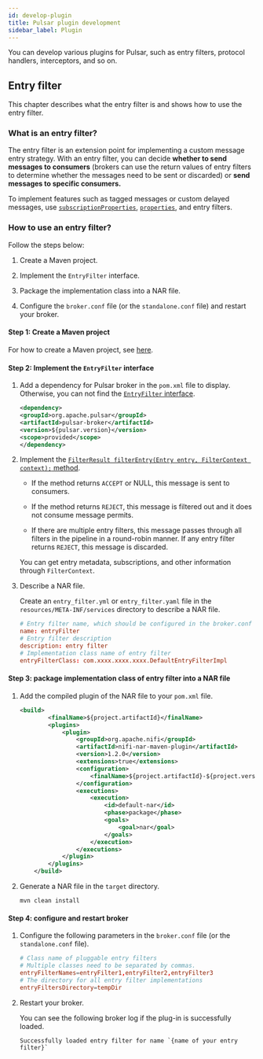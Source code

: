 ```yaml
---
id: develop-plugin
title: Pulsar plugin development
sidebar_label: Plugin
---
```


You can develop various plugins for Pulsar, such as entry filters, protocol handlers, interceptors, and so on.

## Entry filter

This chapter describes what the entry filter is and shows how to use the entry filter.

### What is an entry filter?

The entry filter is an extension point for implementing a custom message entry strategy. With an entry filter, you can decide **whether to send messages to consumers** (brokers can use the return values of entry filters to determine whether the messages need to be sent or discarded) or **send messages to specific consumers.** 

To implement features such as tagged messages or custom delayed messages, use [`subscriptionProperties`](https://github.com/apache/pulsar/blob/ec0a44058d249a7510bb3d05685b2ee5e0874eb6/pulsar-client-api/src/main/java/org/apache/pulsar/client/api/ConsumerBuilder.java?_pjax=%23js-repo-pjax-container%2C%20div%5Bitemtype%3D%22http%3A%2F%2Fschema.org%2FSoftwareSourceCode%22%5D%20main%2C%20%5Bdata-pjax-container%5D#L174), [`​​properties`](https://github.com/apache/pulsar/blob/ec0a44058d249a7510bb3d05685b2ee5e0874eb6/pulsar-client-api/src/main/java/org/apache/pulsar/client/api/ConsumerBuilder.java?_pjax=%23js-repo-pjax-container%2C%20div%5Bitemtype%3D%22http%3A%2F%2Fschema.org%2FSoftwareSourceCode%22%5D%20main%2C%20%5Bdata-pjax-container%5D#L533), and entry filters.

### How to use an entry filter?

Follow the steps below:

1. Create a Maven project.
   
2. Implement the `EntryFilter` interface.
   
3. Package the implementation class into a NAR file.

4. Configure the `broker.conf` file (or the `standalone.conf` file) and restart your broker.

#### Step 1: Create a Maven project

For how to create a Maven project, see [here](https://maven.apache.org/guides/getting-started/maven-in-five-minutes.html).

#### Step 2: Implement the `EntryFilter` interface

1. Add a dependency for Pulsar broker in the `pom.xml` file to display. Otherwise, you can not find the [`EntryFilter` interface](https://github.com/apache/pulsar/blob/master/pulsar-broker/src/main/java/org/apache/pulsar/broker/service/plugin/EntryFilter.java).

    ```xml
    <dependency>
    <groupId>org.apache.pulsar</groupId>
    <artifactId>pulsar-broker</artifactId>
    <version>${pulsar.version}</version>
    <scope>provided</scope>
    </dependency>
    ```

2. Implement the [`FilterResult filterEntry(Entry entry, FilterContext context);` method](https://github.com/apache/pulsar/blob/2adb6661d5b82c5705ee00ce3ebc9941c99635d5/pulsar-broker/src/main/java/org/apache/pulsar/broker/service/plugin/EntryFilter.java#L34).

   - If the method returns `ACCEPT` or NULL, this message is sent to consumers.

   - If the method returns `REJECT`, this message is filtered out and it does not consume message permits. 

   - If there are multiple entry filters, this message passes through all filters in the pipeline in a round-robin manner. If any entry filter returns `REJECT`, this message is discarded.

    You can get entry metadata, subscriptions, and other information through `FilterContext`.

3. Describe a NAR file.

    Create an `entry_filter.yml` or `entry_filter.yaml` file in the `resources/META-INF/services` directory to describe a NAR file.

    ```conf
    # Entry filter name, which should be configured in the broker.conf file later
    name: entryFilter
    # Entry filter description
    description: entry filter
    # Implementation class name of entry filter 
    entryFilterClass: com.xxxx.xxxx.xxxx.DefaultEntryFilterImpl
    ```

#### Step 3: package implementation class of entry filter into a NAR file

1. Add the compiled plugin of the NAR file to your `pom.xml` file.

    ```xml
    <build>
            <finalName>${project.artifactId}</finalName>
            <plugins>
                <plugin>
                    <groupId>org.apache.nifi</groupId>
                    <artifactId>nifi-nar-maven-plugin</artifactId>
                    <version>1.2.0</version>
                    <extensions>true</extensions>
                    <configuration>
                        <finalName>${project.artifactId}-${project.version}</finalName>
                    </configuration>
                    <executions>
                        <execution>
                            <id>default-nar</id>
                            <phase>package</phase>
                            <goals>
                                <goal>nar</goal>
                            </goals>
                        </execution>
                    </executions>
                </plugin>
            </plugins>
        </build>
    ```

2. Generate a NAR file in the `target` directory.

    ```script
    mvn clean install
    ```

#### Step 4: configure and restart broker

1. Configure the following parameters in the `broker.conf` file (or the `standalone.conf` file).

    ```conf
    # Class name of pluggable entry filters
    # Multiple classes need to be separated by commas.
    entryFilterNames=entryFilter1,entryFilter2,entryFilter3
    # The directory for all entry filter implementations
    entryFiltersDirectory=tempDir
    ```

2. Restart your broker. 
   
    You can see the following broker log if the plug-in is successfully loaded.

    ```text
    Successfully loaded entry filter for name `{name of your entry filter}`
    ```
